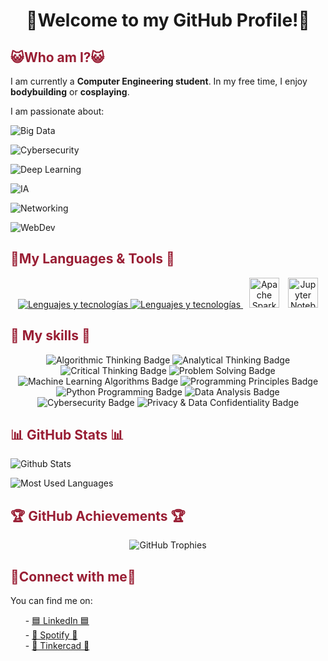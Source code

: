 <h1 align="center"> 🌸Welcome to my GitHub Profile!🌸 </h1>

<h2 style="color: #991e34;"> 😺Who am I?😺</h2>
<p>I am currently a <strong>Computer Engineering student</strong>. In my free time, I enjoy <strong>bodybuilding</strong> or <strong>cosplaying</strong>.</p>

<p>I am passionate about:</p>

![Big Data](https://img.shields.io/badge/Big_Data-In_progress-991e34?style=for-the-badge&logo=apache-spark)

![Cybersecurity](https://img.shields.io/badge/Cybersecurity-In_progress-490c19?style=for-the-badge&logo=hackthebox)

![Deep Learning](https://img.shields.io/badge/Deep_Learning-In_progress-991e34?style=for-the-badge&logo=tensorflow)

![IA](https://img.shields.io/badge/IA-Passion-490c19?style=for-the-badge&logo=openai)

![Networking](https://img.shields.io/badge/Networking-Hobbie-991e34?style=for-the-badge&logo=cisco)

![WebDev](https://img.shields.io/badge/Web_Development-Hobbie-490c19?style=for-the-badge&logo=google)

<h2 style="color: #991e34;">💬My Languages & Tools 💬</h2>
<p align="center">
  <a href="https://skillicons.dev">
    <img src="https://skillicons.dev/icons?i=java,python,js,mysql,html&perline=5" alt="Lenguajes y tecnologías"/>
  </a>
  <a href="https://skillicons.dev">
    <img src="https://skillicons.dev/icons?i=pug,css,cpp,c,nodejs&perline=5" alt="Lenguajes y tecnologías"/>
  </a>
  <img src="https://cdn.jsdelivr.net/gh/devicons/devicon/icons/apache/apache-original.svg" alt="Apache Spark" width="48" height="48" style="margin-left: 10px;"/>
  <img src="https://cdn.jsdelivr.net/gh/devicons/devicon/icons/jupyter/jupyter-original.svg" alt="Jupyter Notebook" width="48" height="48" style="margin-left: 10px;"/>
</p>

<h2 style="color: #991e34;">📜 My skills 📜</h2>
<p align="center">
  <img src="https://img.shields.io/badge/Algorithmic_Thinking-991e34?style=for-the-badge&logo=graphviz&logoColor=white" alt="Algorithmic Thinking Badge"/>
  <img src="https://img.shields.io/badge/Analytical_Thinking-490c19?style=for-the-badge&logo=bar-chart&logoColor=white" alt="Analytical Thinking Badge"/>
  <img src="https://img.shields.io/badge/Critical_Thinking-AC5840?style=for-the-badge&logo=critical-role&logoColor=white" alt="Critical Thinking Badge"/>
  <img src="https://img.shields.io/badge/Problem_Solving-red?style=for-the-badge&logo=python&logoColor=white" alt="Problem Solving Badge"/>
  <img src="https://img.shields.io/badge/Machine_Learning_Algorithms-991e34?style=for-the-badge&logo=scikit-learn&logoColor=white" alt="Machine Learning Algorithms Badge"/>
  <img src="https://img.shields.io/badge/Programming_Principles-490c19?style=for-the-badge&logo=javascript&logoColor=white" alt="Programming Principles Badge"/>
  <img src="https://img.shields.io/badge/Python_Programming-AC5840?style=for-the-badge&logo=python&logoColor=white" alt="Python Programming Badge"/>
  <img src="https://img.shields.io/badge/Data_Analysis-AC5840?style=for-the-badge&logo=pandas&logoColor=white" alt="Data Analysis Badge"/>
  <img src="https://img.shields.io/badge/Cybersecurity-991e34?style=for-the-badge&logo=hackthebox&logoColor=white" alt="Cybersecurity Badge"/>
  <img src="https://img.shields.io/badge/Privacy_&_Data_Confidentiality-490c19?style=for-the-badge&logo=lock&logoColor=black" alt="Privacy & Data Confidentiality Badge"/>
</p>


<h2 style="color: #991e34;">📊 GitHub Stats 📊</h2>

![Github Stats](https://github-readme-stats.vercel.app/api?username=MissionApolo18&show_icons=true&theme=radical)

![Most Used Languages](https://github-readme-stats.vercel.app/api/top-langs/?username=MissionApolo18&langs_count=20&layout=compact&theme=radical)

<h2 style="color: #991e34;">🏆 GitHub Achievements 🏆</h2>
<p align="center">
  <img src="https://github-profile-trophy.vercel.app/?username=MissionApolo18&theme=radical" alt="GitHub Trophies">
</p>

<h2 style="color: #991e34;">🔗Connect with me🔗</h2>
You can find me on:

<ul>
   - <a href="www.linkedin.com/in/missionapolo18">🟦 LinkedIn 🟦</a><br>
   - <a href="https://open.spotify.com/user/317dz2xqnjlkeijhthgxafsbujk4">🎵 Spotify 🎵</a><br>
   - <a href="https://www.tinkercad.com/users/dQbOdcQa6it-angela-atenea-larios-gutierrez">🧮 Tinkercad 🧮</a>
</ul>
